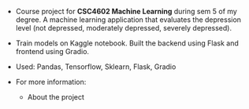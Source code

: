 - Course project for **CSC4602 Machine Learning** during sem 5 of my degree. A machine learning application that evaluates the depression level (not depressed, moderately depressed, severely depressed). 

- Train models on Kaggle notebook. Built the backend using Flask and frontend using Gradio.

- Used: Pandas, Tensorflow, Sklearn, Flask, Gradio

- For more information:
  - About the project
